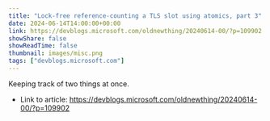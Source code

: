 ```yaml
---
title: "Lock-free reference-counting a TLS slot using atomics, part 3"
date: 2024-06-14T14:00:00+00:00
link: https://devblogs.microsoft.com/oldnewthing/20240614-00/?p=109902
showShare: false
showReadTime: false
thumbnail: images/misc.png
tags: ["devblogs.microsoft.com"]
---
```

Keeping track of two things at once.

- Link to article: https://devblogs.microsoft.com/oldnewthing/20240614-00/?p=109902